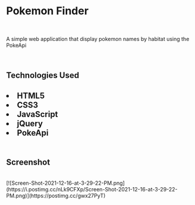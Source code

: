 <h1>Pokemon Finder</h1>
<br>
<p>A simple web application that display pokemon names by habitat using the PokeApi</p>
<br>
<h2>Technologies Used<h2>
    <li>HTML5</li>
    <li>CSS3</li>
    <li>JavaScript</li>
    <li>jQuery</li>
    <li>PokeApi</li>
<br>
<h2>Screenshot</h2>
<br>
[![Screen-Shot-2021-12-16-at-3-29-22-PM.png](https://i.postimg.cc/nLk9CFXp/Screen-Shot-2021-12-16-at-3-29-22-PM.png)](https://postimg.cc/gwx27PyT)